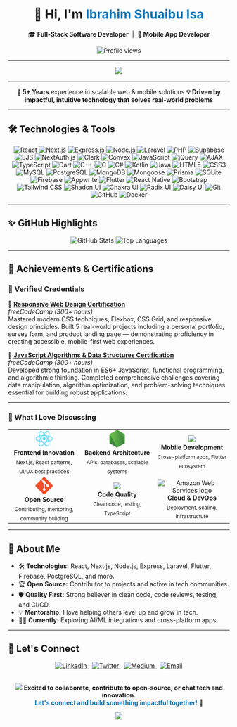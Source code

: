 <!-- Profile ReadMe for Ibrahim Shuaibu Isa | ShuaibuPassionateProgrammer -->

<div align="center">

# 👋 Hi, I'm <span style="color:#0e75b6"><b>Ibrahim Shuaibu Isa</b></span>  
🎓 <b>Full-Stack Software Developer</b> &nbsp;|&nbsp; 📱 <b>Mobile App Developer</b>

<img src="https://komarev.com/ghpvc/?username=ShuaibuPassionateProgrammer&label=Profile%20views&color=0e75b6&style=flat-square" alt="Profile views" />

</div>

---

<p align="center">
  <img src="https://readme-typing-svg.herokuapp.com?font=Fira+Code&weight=500&size=25&duration=3000&pause=2000&color=0e75b6&center=true&vCenter=true&width=950&lines=Creating+robust+solutions+for+the+future.;Passionate+about+clean+code+%26+user-centered+design.;Open+Source+Enthusiast+and+Mentor.;Let's+build+the+next+big+thing+together!+" />
</p>

---

<p align="center">
<b>💼 5+ Years</b> experience in scalable web & mobile solutions  
<b>💡 Driven by impactful, intuitive technology that solves real-world problems</b>
</p>

---

## 🛠️ Technologies & Tools

<p align="center">
  <!-- Web & Backend -->
  <img src="https://img.shields.io/badge/React-20232A?style=for-the-badge&logo=react&logoColor=61DAFB" alt="React" />
  <img src="https://img.shields.io/badge/Next.js-000000?style=for-the-badge&logo=next.js&logoColor=white" alt="Next.js" />
  <img src="https://img.shields.io/badge/Express.js-000000?style=for-the-badge&logo=express&logoColor=white" alt="Express.js" />
  <img src="https://img.shields.io/badge/Node.js-339933?style=for-the-badge&logo=node.js&logoColor=white" alt="Node.js" />
  <img src="https://img.shields.io/badge/Laravel-FF2D20?style=for-the-badge&logo=laravel&logoColor=white" alt="Laravel" />
  <img src="https://img.shields.io/badge/PHP-777BB4?style=for-the-badge&logo=php&logoColor=white" alt="PHP" />
  <img src="https://img.shields.io/badge/Supabase-3ECF8E?style=for-the-badge&logo=supabase&logoColor=white" alt="Supabase" />
  <img src="https://img.shields.io/badge/EJS-8CBB1F?style=for-the-badge&logo=ejs&logoColor=white" alt="EJS" />
  <img src="https://img.shields.io/badge/NextAuth.js-2d3748?style=for-the-badge&logo=nextdotjs&logoColor=white" alt="NextAuth.js" />
  <img src="https://img.shields.io/badge/Clerk-3B2AE7?style=for-the-badge&logo=clerk&logoColor=white" alt="Clerk" />
  <img src="https://img.shields.io/badge/Convex-1B1F23?style=for-the-badge&logo=convex&logoColor=56D364" alt="Convex" />

  <!-- Languages & Libraries -->
  <img src="https://img.shields.io/badge/JavaScript-F7DF1E?style=for-the-badge&logo=javascript&logoColor=black" alt="JavaScript" />
  <img src="https://img.shields.io/badge/jQuery-0769AD?style=for-the-badge&logo=jquery&logoColor=white" alt="jQuery" />
  <img src="https://img.shields.io/badge/AJAX-4A90E2?style=for-the-badge&logo=ajax&logoColor=white" alt="AJAX" />
  <img src="https://img.shields.io/badge/TypeScript-3178C6?style=for-the-badge&logo=typescript&logoColor=white" alt="TypeScript" />
  <img src="https://img.shields.io/badge/Dart-0175C2?style=for-the-badge&logo=dart&logoColor=white" alt="Dart" />
  <img src="https://img.shields.io/badge/C++-00599C?style=for-the-badge&logo=c%2B%2B&logoColor=white" alt="C++" />
  <img src="https://img.shields.io/badge/C-00599C?style=for-the-badge&logo=c&logoColor=white" alt="C" />
  <img src="https://img.shields.io/badge/C%23-239120?style=for-the-badge&logo=c-sharp&logoColor=white" alt="C#" />
  <img src="https://img.shields.io/badge/Kotlin-7F52FF?style=for-the-badge&logo=kotlin&logoColor=white" alt="Kotlin" />
  <img src="https://img.shields.io/badge/Java-007396?style=for-the-badge&logo=java&logoColor=white" alt="Java" />
  <img src="https://img.shields.io/badge/HTML5-E34F26?style=for-the-badge&logo=html5&logoColor=white" alt="HTML5" />
  <img src="https://img.shields.io/badge/CSS3-1572B6?style=for-the-badge&logo=css3&logoColor=white" alt="CSS3" />

  <!-- Databases & ORMs -->
  <img src="https://img.shields.io/badge/MySQL-4479A1?style=for-the-badge&logo=mysql&logoColor=white" alt="MySQL" />
  <img src="https://img.shields.io/badge/PostgreSQL-4169E1?style=for-the-badge&logo=postgresql&logoColor=white" alt="PostgreSQL" />
  <img src="https://img.shields.io/badge/MongoDB-4EA94B?style=for-the-badge&logo=mongodb&logoColor=white" alt="MongoDB" />
  <img src="https://img.shields.io/badge/Mongoose-47A248?style=for-the-badge&logo=mongoose&logoColor=white" alt="Mongoose" />
  <img src="https://img.shields.io/badge/Prisma-2D3748?style=for-the-badge&logo=prisma&logoColor=white" alt="Prisma" />
  <img src="https://img.shields.io/badge/SQLite-003B57?style=for-the-badge&logo=sqlite&logoColor=white" alt="SQLite" />
  <img src="https://img.shields.io/badge/Firebase-FFCA28?style=for-the-badge&logo=firebase&logoColor=black" alt="Firebase" />
  <img src="https://img.shields.io/badge/Appwrite-F02E65?style=for-the-badge&logo=appwrite&logoColor=white" alt="Appwrite" />

  <!-- Mobile & Cross-Platform -->
  <img src="https://img.shields.io/badge/Flutter-02569B?style=for-the-badge&logo=flutter&logoColor=white" alt="Flutter" />
  <img src="https://img.shields.io/badge/React_Native-20232A?style=for-the-badge&logo=react&logoColor=61DAFB" alt="React Native" />

  <!-- UI Libraries & CSS Frameworks -->
  <img src="https://img.shields.io/badge/Bootstrap-7952B3?style=for-the-badge&logo=bootstrap&logoColor=white" alt="Bootstrap" />
  <img src="https://img.shields.io/badge/Tailwind_CSS-06B6D4?style=for-the-badge&logo=tailwindcss&logoColor=white" alt="Tailwind CSS" />
  <img src="https://img.shields.io/badge/Shadcn_UI-000000?style=for-the-badge&logo=shadcn&logoColor=white" alt="Shadcn UI" />
  <img src="https://img.shields.io/badge/Chakra_UI-319795?style=for-the-badge&logo=chakraui&logoColor=white" alt="Chakra UI" />
  <img src="https://img.shields.io/badge/Radix_UI-161618?style=for-the-badge&logo=radix-ui&logoColor=white" alt="Radix UI" />
  <img src="https://img.shields.io/badge/Daisy_UI-5A0EF8?style=for-the-badge&logo=daisyui&logoColor=white" alt="Daisy UI" />

  <!-- DevOps & Tools -->
  <img src="https://img.shields.io/badge/Git-F05032?style=for-the-badge&logo=git&logoColor=white" alt="Git" />
  <img src="https://img.shields.io/badge/GitHub-181717?style=for-the-badge&logo=github&logoColor=white" alt="GitHub" />
  <img src="https://img.shields.io/badge/Docker-2496ED?style=for-the-badge&logo=docker&logoColor=white" alt="Docker" />
</p>

---

## ✨ GitHub Highlights

<p align="center">
  <img src="https://github-readme-stats.vercel.app/api?username=ShuaibuPassionateProgrammer&show_icons=true&theme=radical&count_private=true" alt="GitHub Stats" height="170" />
  <img src="https://github-readme-stats.vercel.app/api/top-langs/?username=ShuaibuPassionateProgrammer&layout=compact&theme=radical" alt="Top Languages" height="170" />
<!--   <img src="https://github-readme-streak-stats.herokuapp.com?user=ShuaibuPassionateProgrammer&theme=radical" alt="GitHub Streak" height="170"/> -->
</p>

---

## 🏅 Achievements & Certifications

### 📜 Verified Credentials

**🎨 [Responsive Web Design Certification](https://www.freecodecamp.org/certification/ShuaibuPassionateProgrammer/responsive-web-design)**  
*freeCodeCamp (300+ hours)*  
Mastered modern CSS techniques, Flexbox, CSS Grid, and responsive design principles. Built 5 real-world projects including a personal portfolio, survey form, and product landing page — demonstrating proficiency in creating accessible, mobile-first web experiences.

**🧮 [JavaScript Algorithms & Data Structures Certification](https://www.freecodecamp.org/certification/ShuaibuPassionateProgrammer/javascript-algorithms-and-data-structures-v8)**  
*freeCodeCamp (300+ hours)*  
Developed strong foundation in ES6+ JavaScript, functional programming, and algorithmic thinking. Completed comprehensive challenges covering data manipulation, algorithm optimization, and problem-solving techniques essential for building robust applications.

---

### 💬 What I Love Discussing

<table align="center">
<tr>
<td align="center" width="200">
<img src="https://raw.githubusercontent.com/devicons/devicon/master/icons/react/react-original.svg" width="40"/><br>
<strong>Frontend Innovation</strong><br>
<sub>Next.js, React patterns, UI/UX best practices</sub>
</td>
<td align="center" width="200">
<img src="https://raw.githubusercontent.com/devicons/devicon/master/icons/nodejs/nodejs-original.svg" width="40"/><br>
<strong>Backend Architecture</strong><br>
<sub>APIs, databases, scalable systems</sub>
</td>
<td align="center" width="200">
<img src="https://cdn.jsdelivr.net/gh/devicons/devicon/icons/flutter/flutter-original.svg" width="40"/><br>
<strong>Mobile Development</strong><br>
<sub>Cross-platform apps, Flutter ecosystem</sub>
</td>
</tr>
<tr>
<td align="center" width="200">
<img src="https://raw.githubusercontent.com/devicons/devicon/master/icons/git/git-original.svg" width="40"/><br>
<strong>Open Source</strong><br>
<sub>Contributing, mentoring, community building</sub>
</td>
<td align="center" width="200">
<img src="https://cdn.jsdelivr.net/gh/devicons/devicon/icons/typescript/typescript-original.svg" width="40"/><br>
<strong>Code Quality</strong><br>
<sub>Clean code, testing, TypeScript</sub>
</td>
<td align="center" width="200">
<img src="https://cdn.jsdelivr.net/gh/devicons/devicon@v2.14/icons/amazonwebservices/amazonwebservices-original.svg" alt="Amazon Web Services logo" width="40" height="40" /><br>
<strong>Cloud & DevOps</strong><br>
<sub>Deployment, scaling, infrastructure</sub>
</td>
</tr>
</table>

---

## 🚀 About Me

- 🛠️ <b>Technologies:</b> React, Next.js, Node.js, Express, Laravel, Flutter, Firebase, PostgreSQL, and more.
- 🏆 <b>Open Source:</b> Contributor to projects and active in tech communities.
- 🛡️ <b>Quality First:</b> Strong believer in clean code, code reviews, testing, and CI/CD.
- 💡 <b>Mentorship:</b> I love helping others level up and grow in tech.
- 🧑‍💻 <b>Currently:</b> Exploring AI/ML integrations and cross-platform apps.

---

## 🤝 Let's Connect
<div align="center">
<a href="https://www.linkedin.com/in/shuaibu-ibrahim-76970b279/" target="_blank" title="Connect on LinkedIn">
  <img src="https://img.shields.io/badge/LinkedIn-%230A66C2.svg?&style=for-the-badge&logo=linkedin&logoColor=white" alt="LinkedIn"/>
</a>
&nbsp;
<a href="https://x.com/shuaibu92685472" target="_blank" title="Say hi on Twitter">
  <img src="https://img.shields.io/badge/Twitter-1DA1F2?style=for-the-badge&logo=twitter&logoColor=white" alt="Twitter"/>
</a>
&nbsp;
<a href="https://medium.com/@yourmediumprofile" target="_blank" title="Read my Medium articles">
  <img src="https://img.shields.io/badge/Medium-12100E?style=for-the-badge&logo=medium&logoColor=white" alt="Medium"/>
</a>
&nbsp;
<a href="mailto:shuaibuibrahim523@gmail.com" title="Email me">
  <img src="https://img.shields.io/badge/Email-EA4335?style=for-the-badge&logo=gmail&logoColor=white" alt="Email"/>
</a>
</div>
<br/>
<p align="center">
  <img src="https://raw.githubusercontent.com/rahulbanerjee26/githubProfileReadmeGenerator/main/gifs/wave.gif" width="35"/>
  <strong>Excited to collaborate, contribute to open-source, or chat tech and innovation.<br>
  <span style="color:
#0e75b6;">Let's connect and build something impactful together!</span> 🚀</strong>
</p>
<p align="center">
  <img src="https://capsule-render.vercel.app/api?type=waving&color=0e75b6&height=90&section=footer"/>
</p>
